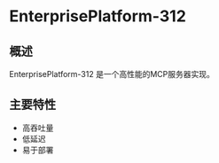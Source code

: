 # EnterprisePlatform-312

## 概述

EnterprisePlatform-312 是一个高性能的MCP服务器实现。

## 主要特性

- 高吞吐量
- 低延迟
- 易于部署
